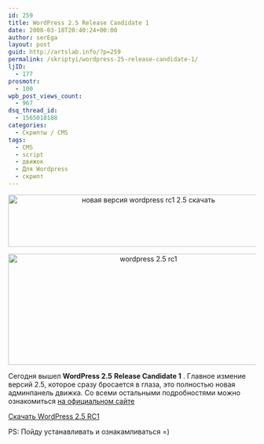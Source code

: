 ```yaml
---
id: 259
title: WordPress 2.5 Release Candidate 1
date: 2008-03-18T20:40:24+00:00
author: serEga
layout: post
guid: http://artslab.info/?p=259
permalink: /skriptyi/wordpress-25-release-candidate-1/
ljID:
  - 177
prosmotr:
  - 100
wpb_post_views_count:
  - 967
dsq_thread_id:
  - 1565018188
categories:
  - Скрипты / CMS
tags:
  - CMS
  - script
  - движок
  - Для Wordpress
  - скрипт
---
```

<p style="text-align: center">
  <img src="http://wpcom.wordpress.com/files/2008/03/nav-wide.png" title="новая версия wordpress rc1 2.5 скачать" alt="новая версия wordpress rc1 2.5 скачать" border="0" height="106" width="555" />
</p>

<p style="text-align: center">
  <img src="http://wpcom.wordpress.com/files/2008/03/write-wide.png" title="wordpress 2.5 rc1" alt="wordpress 2.5 rc1" border="0" height="226" width="555" />
</p>

Сегодня вышел **WordPress 2.5** **Release Candidate 1** . Главное измение версий 2.5, которое сразу бросается в глаза, это полностью новая админпанель движка. Со всеми остальными подробностями можно ознакомиться <a href="http://wordpress.org/development/2008/03/25-sneak-peek/" target="_blank">на официальном сайте</a>

<a href="http://wordpress.org/wordpress-2.5-RC1.zip" target="_blank">Скачать WordPress 2.5 RC1</a>

PS: Пойду устанавливать и ознакамливаться =)